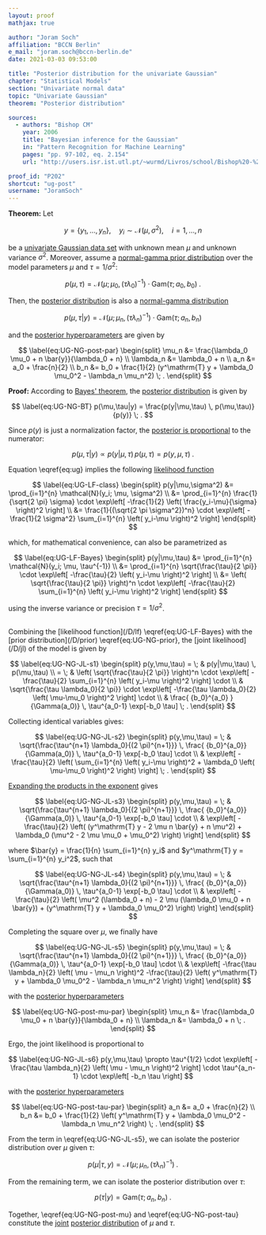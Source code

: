 ```yaml
---
layout: proof
mathjax: true

author: "Joram Soch"
affiliation: "BCCN Berlin"
e_mail: "joram.soch@bccn-berlin.de"
date: 2021-03-03 09:53:00

title: "Posterior distribution for the univariate Gaussian"
chapter: "Statistical Models"
section: "Univariate normal data"
topic: "Univariate Gaussian"
theorem: "Posterior distribution"

sources:
  - authors: "Bishop CM"
    year: 2006
    title: "Bayesian inference for the Gaussian"
    in: "Pattern Recognition for Machine Learning"
    pages: "pp. 97-102, eq. 2.154"
    url: "http://users.isr.ist.utl.pt/~wurmd/Livros/school/Bishop%20-%20Pattern%20Recognition%20And%20Machine%20Learning%20-%20Springer%20%202006.pdf"

proof_id: "P202"
shortcut: "ug-post"
username: "JoramSoch"
---
```



**Theorem:** Let

$$ \label{eq:ug}
y = \left\lbrace y_1, \ldots, y_n \right\rbrace, \quad y_i \sim \mathcal{N}(\mu, \sigma^2), \quad i = 1, \ldots, n
$$

be a [univariate Gaussian data set](/D/ug) with unknown mean $\mu$ and unknown variance $\sigma^2$. Moreover, assume a [normal-gamma prior distribution](/P/ug-prior) over the model parameters $\mu$ and $\tau = 1/\sigma^2$:

$$ \label{eq:UG-NG-prior}
p(\mu,\tau) = \mathcal{N}(\mu; \mu_0, (\tau \lambda_0)^{-1}) \cdot \mathrm{Gam}(\tau; a_0, b_0) \; .
$$

Then, the [posterior distribution](/D/post) is also a [normal-gamma distribution](/D/ng)

$$ \label{eq:UG-NG-post}
p(\mu,\tau|y) = \mathcal{N}(\mu; \mu_n, (\tau \lambda_n)^{-1}) \cdot \mathrm{Gam}(\tau; a_n, b_n)
$$

and the [posterior hyperparameters](/D/post) are given by

$$ \label{eq:UG-NG-post-par}
\begin{split}
\mu_n &= \frac{\lambda_0 \mu_0 + n \bar{y}}{\lambda_0 + n} \\
\lambda_n &= \lambda_0 + n \\
a_n &= a_0 + \frac{n}{2} \\
b_n &= b_0 + \frac{1}{2} (y^\mathrm{T} y + \lambda_0 \mu_0^2 - \lambda_n \mu_n^2) \; .
\end{split}
$$


**Proof:** According to [Bayes' theorem](/P/bayes-th), the [posterior distribution](/D/post) is given by

$$ \label{eq:UG-NG-BT}
p(\mu,\tau|y) = \frac{p(y|\mu,\tau) \, p(\mu,\tau)}{p(y)} \; .
$$

Since $p(y)$ is just a normalization factor, the [posterior is proportional](/P/post-jl) to the numerator:

$$ \label{eq:UG-NG-post-JL}
p(\mu,\tau|y) \propto p(y|\mu,\tau) \, p(\mu,\tau) = p(y,\mu,\tau) \; .
$$

Equation \eqref{eq:ug} implies the following [likelihood function](/D/lf)

$$ \label{eq:UG-LF-class}
\begin{split}
p(y|\mu,\sigma^2) &= \prod_{i=1}^{n} \mathcal{N}(y_i; \mu, \sigma^2) \\
&= \prod_{i=1}^{n} \frac{1}{\sqrt{2 \pi} \sigma} \cdot \exp\left[ -\frac{1}{2} \left( \frac{y_i-\mu}{\sigma} \right)^2 \right] \\
&= \frac{1}{(\sqrt{2 \pi \sigma^2})^n} \cdot \exp\left[ -\frac{1}{2 \sigma^2} \sum_{i=1}^{n} \left( y_i-\mu \right)^2 \right]
\end{split}
$$

which, for mathematical convenience, can also be parametrized as

$$ \label{eq:UG-LF-Bayes}
\begin{split}
p(y|\mu,\tau) &= \prod_{i=1}^{n} \mathcal{N}(y_i; \mu, \tau^{-1}) \\
&= \prod_{i=1}^{n} \sqrt{\frac{\tau}{2 \pi}} \cdot \exp\left[ -\frac{\tau}{2} \left( y_i-\mu \right)^2 \right] \\
&= \left( \sqrt{\frac{\tau}{2 \pi}} \right)^n \cdot \exp\left[ -\frac{\tau}{2} \sum_{i=1}^{n} \left( y_i-\mu \right)^2 \right]
\end{split}
$$

using the inverse variance or precision $\tau = 1/\sigma^2$.

<br>
Combining the [likelihood function](/D/lf) \eqref{eq:UG-LF-Bayes} with the [prior distribution](/D/prior) \eqref{eq:UG-NG-prior}, the [joint likelihood](/D/jl) of the model is given by

$$ \label{eq:UG-NG-JL-s1}
\begin{split}
p(y,\mu,\tau) = \; & p(y|\mu,\tau) \, p(\mu,\tau) \\
= \; & \left( \sqrt{\frac{\tau}{2 \pi}} \right)^n \cdot \exp\left[ -\frac{\tau}{2} \sum_{i=1}^{n} \left( y_i-\mu \right)^2 \right] \cdot \\
& \sqrt{\frac{\tau \lambda_0}{2 \pi}} \cdot \exp\left[ -\frac{\tau \lambda_0}{2} \left( \mu-\mu_0 \right)^2 \right] \cdot \\
& \frac{ {b_0}^{a_0} }{\Gamma(a_0)} \, \tau^{a_0-1} \exp[-b_0 \tau] \; .
\end{split}
$$

Collecting identical variables gives:

$$ \label{eq:UG-NG-JL-s2}
\begin{split}
p(y,\mu,\tau) = \; & \sqrt{\frac{\tau^{n+1} \lambda_0}{(2 \pi)^{n+1}}} \, \frac{ {b_0}^{a_0}}{\Gamma(a_0)} \, \tau^{a_0-1} \exp[-b_0 \tau] \cdot \\
& \exp\left[ -\frac{\tau}{2} \left( \sum_{i=1}^{n} \left( y_i-\mu \right)^2 + \lambda_0 \left( \mu-\mu_0 \right)^2 \right) \right] \; .
\end{split}
$$

[Expanding the products in the exponent](/P/ug-prior) gives

$$ \label{eq:UG-NG-JL-s3}
\begin{split}
p(y,\mu,\tau) = \; & \sqrt{\frac{\tau^{n+1} \lambda_0}{(2 \pi)^{n+1}}} \, \frac{ {b_0}^{a_0}}{\Gamma(a_0)} \, \tau^{a_0-1} \exp[-b_0 \tau] \cdot \\
& \exp\left[ -\frac{\tau}{2} \left( (y^\mathrm{T} y - 2 \mu n \bar{y} + n \mu^2) + \lambda_0 (\mu^2 - 2 \mu \mu_0 + \mu_0^2) \right) \right]
\end{split}
$$

where $\bar{y} = \frac{1}{n} \sum_{i=1}^{n} y_i$ and $y^\mathrm{T} y = \sum_{i=1}^{n} y_i^2$, such that

$$ \label{eq:UG-NG-JL-s4}
\begin{split}
p(y,\mu,\tau) = \; & \sqrt{\frac{\tau^{n+1} \lambda_0}{(2 \pi)^{n+1}}} \, \frac{ {b_0}^{a_0}}{\Gamma(a_0)} \, \tau^{a_0-1} \exp[-b_0 \tau] \cdot \\
& \exp\left[ -\frac{\tau}{2} \left( \mu^2 (\lambda_0 + n) - 2 \mu (\lambda_0 \mu_0 + n \bar{y}) + (y^\mathrm{T} y + \lambda_0 \mu_0^2) \right) \right]
\end{split}
$$

Completing the square over $\mu$, we finally have

$$ \label{eq:UG-NG-JL-s5}
\begin{split}
p(y,\mu,\tau) = \; & \sqrt{\frac{\tau^{n+1} \lambda_0}{(2 \pi)^{n+1}}} \, \frac{ {b_0}^{a_0}}{\Gamma(a_0)} \, \tau^{a_0-1} \exp[-b_0 \tau] \cdot \\
& \exp\left[ -\frac{\tau \lambda_n}{2} \left( \mu - \mu_n \right)^2 -\frac{\tau}{2} \left( y^\mathrm{T} y + \lambda_0 \mu_0^2 - \lambda_n \mu_n^2 \right) \right]
\end{split}
$$

with the [posterior hyperparameters](/D/post)

$$ \label{eq:UG-NG-post-mu-par}
\begin{split}
\mu_n &= \frac{\lambda_0 \mu_0 + n \bar{y}}{\lambda_0 + n} \\
\lambda_n &= \lambda_0 + n \; .
\end{split}
$$

Ergo, the joint likelihood is proportional to

$$ \label{eq:UG-NG-JL-s6}
p(y,\mu,\tau) \propto \tau^{1/2} \cdot \exp\left[ -\frac{\tau \lambda_n}{2} \left( \mu - \mu_n \right)^2 \right] \cdot \tau^{a_n-1} \cdot \exp\left[ -b_n \tau \right]
$$

with the [posterior hyperparameters](/D/post)

$$ \label{eq:UG-NG-post-tau-par}
\begin{split}
a_n &= a_0 + \frac{n}{2} \\
b_n &= b_0 + \frac{1}{2} \left( y^\mathrm{T} y + \lambda_0 \mu_0^2 - \lambda_n \mu_n^2 \right) \; .
\end{split}
$$

From the term in \eqref{eq:UG-NG-JL-s5}, we can isolate the posterior distribution over $\mu$ given $\tau$:

$$ \label{eq:UG-NG-post-mu}
p(\mu|\tau,y) = \mathcal{N}(\mu; \mu_n, (\tau \lambda_n)^{-1}) \; .
$$

From the remaining term, we can isolate the posterior distribution over $\tau$:

$$ \label{eq:UG-NG-post-tau}
p(\tau|y) = \mathrm{Gam}(\tau; a_n, b_n) \; .
$$

Together, \eqref{eq:UG-NG-post-mu} and \eqref{eq:UG-NG-post-tau} constitute the [joint](/D/prob-joint) [posterior distribution](/D/post) of $\mu$ and $\tau$.